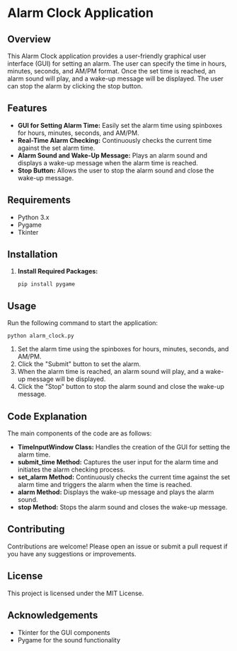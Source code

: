 
<h1>Alarm Clock Application</h1>

<h2>Overview</h2>
<p>This Alarm Clock application provides a user-friendly graphical user interface (GUI) for setting an alarm. The user can specify the time in hours, minutes, seconds, and AM/PM format. Once the set time is reached, an alarm sound will play, and a wake-up message will be displayed. The user can stop the alarm by clicking the stop button.</p>

<h2>Features</h2>
<ul>
    <li><strong>GUI for Setting Alarm Time:</strong> Easily set the alarm time using spinboxes for hours, minutes, seconds, and AM/PM.</li>
    <li><strong>Real-Time Alarm Checking:</strong> Continuously checks the current time against the set alarm time.</li>
    <li><strong>Alarm Sound and Wake-Up Message:</strong> Plays an alarm sound and displays a wake-up message when the alarm time is reached.</li>
    <li><strong>Stop Button:</strong> Allows the user to stop the alarm sound and close the wake-up message.</li>
</ul>

<h2>Requirements</h2>
<ul>
    <li>Python 3.x</li>
    <li>Pygame</li>
    <li>Tkinter</li>
</ul>

<h2>Installation</h2>
<ol>
  <li><strong>Install Required Packages:</strong>
      <pre><code>pip install pygame</code></pre>
  </li>
</ol>

<h2>Usage</h2>
<p>Run the following command to start the application:</p>
<pre><code>python alarm_clock.py</code></pre>

<ol>
    <li>Set the alarm time using the spinboxes for hours, minutes, seconds, and AM/PM.</li>
    <li>Click the "Submit" button to set the alarm.</li>
    <li>When the alarm time is reached, an alarm sound will play, and a wake-up message will be displayed.</li>
    <li>Click the "Stop" button to stop the alarm sound and close the wake-up message.</li>
</ol>

<h2>Code Explanation</h2>
<p>The main components of the code are as follows:</p>
<ul>
    <li><strong>TimeInputWindow Class:</strong> Handles the creation of the GUI for setting the alarm time.</li>
    <li><strong>submit_time Method:</strong> Captures the user input for the alarm time and initiates the alarm checking process.</li>
    <li><strong>set_alarm Method:</strong> Continuously checks the current time against the set alarm time and triggers the alarm when the time is reached.</li>
    <li><strong>alarm Method:</strong> Displays the wake-up message and plays the alarm sound.</li>
    <li><strong>stop Method:</strong> Stops the alarm sound and closes the wake-up message.</li>
</ul>

<h2>Contributing</h2>
<p>Contributions are welcome! Please open an issue or submit a pull request if you have any suggestions or improvements.</p>

<h2>License</h2>
<p>This project is licensed under the MIT License.</p>

<h2>Acknowledgements</h2>
<ul>
    <li>Tkinter for the GUI components</li>
    <li>Pygame for the sound functionality</li>
</ul>

</body>
</html>
